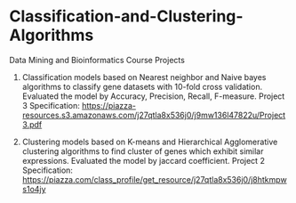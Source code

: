# Classification-and-Clustering-Algorithms
Data Mining and Bioinformatics Course Projects

1. Classification models based on Nearest neighbor and Naive bayes algorithms to classify gene datasets with 10-fold cross validation. Evaluated the model by Accuracy, Precision, Recall, F-measure.
Project 3 Specification: https://piazza-resources.s3.amazonaws.com/j27qtla8x536j0/j9mw136l47822u/Project3.pdf

2. Clustering models based on K-means and Hierarchical Agglomerative clustering algorithms to find cluster of genes which exhibit similar expressions. Evaluated the model by jaccard coefficient.
Project 2 Specification: https://piazza.com/class_profile/get_resource/j27qtla8x536j0/j8htkmpws1o4jy


